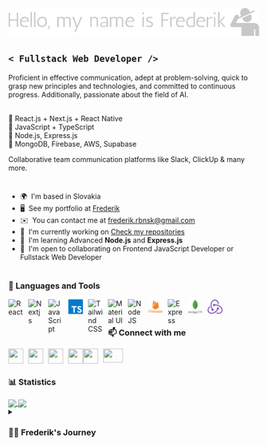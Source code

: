 [![Header](https://github.com/frdrk00/frdrk00/blob/main/hello-my-name-is-frederik-low-resolution-logo-color-on-transparent-background.png?raw=true "Header")](https://github.com/frdrk00)

**<h2 align="left">`< Fullstack Web Developer />`</h2>**

Proficient in effective communication, adept at problem-solving, quick to grasp new principles and technologies, and committed to continuous progress. Additionally, passionate about the field of AI. <br /><br />

🔵 React.js + Next.js + React Native <br />
🔵 JavaScript + TypeScript <br />
🔵 Node.js, Express.js <br />
🔵 MongoDB, Firebase, AWS, Supabase <br />

Collaborative team communication platforms like Slack, ClickUp & many more. <br />

#

* 🌍  I'm based in Slovakia
* 🖥️  See my portfolio at [Frederik](http://frederik.vercel.app/)
* ✉️  You can contact me at [frederik.rbnsk@gmail.com](mailto:frederik.rbnsk@gmail.com)
* 🚀  I'm currently working on [Check my repositories](http://github.com/frdrk00?tab=repositories/)
* 🧠  I'm learning Advanced **Node.js** and **Express.js**
* 🤝  I'm open to collaborating on Frontend JavaScript Developer or Fullstack Web Developer 

#

### 🧰 Languages and Tools
<img align="left" alt="React" width="30" style="padding-right:10px;" src="https://cdn.jsdelivr.net/gh/devicons/devicon/icons/react/react-original.svg" />
<img align="left" alt="Nextjs" width="30" style="padding-right:10px;" 
     src="https://raw.githubusercontent.com/danielcranney/readme-generator/main/public/icons/skills/nextjs-colored.svg" />
<img align="left" alt="JavaScript" width="30" style="padding-right:10px;" src="https://cdn.jsdelivr.net/gh/devicons/devicon/icons/javascript/javascript-plain.svg" />
<img align="left" alt="TypeScript" width="30" style="padding-right:10px;" 
     src="https://raw.githubusercontent.com/devicons/devicon/v2.15.1/icons/typescript/typescript-original.svg" />
<img align="left" alt="Tailwind CSS" width="30" style="padding-right:10px;"      
     src="https://raw.githubusercontent.com/danielcranney/readme-generator/main/public/icons/skills/tailwindcss-colored.svg" />
<img align="left" alt="Material UI" width="30" style="padding-right:10px;"      
     src="https://raw.githubusercontent.com/danielcranney/readme-generator/main/public/icons/skills/materialui-colored.svg" />
<img align="left" alt="NodeJS" width="30" style="padding-right:10px;" src="https://cdn.jsdelivr.net/gh/devicons/devicon/icons/nodejs/nodejs-original.svg" />
<img align="left" alt="Firebase" width="30" style="padding-right:10px;" 
     src="https://raw.githubusercontent.com/devicons/devicon/v2.15.1/icons/firebase/firebase-plain-wordmark.svg" />
<img align="left" alt="Express" width="30" style="padding-right:10px;"
     src="https://raw.githubusercontent.com/danielcranney/readme-generator/main/public/icons/skills/express-colored.svg" />
<img align="left" alt="MongoDB" width="30" style="padding-right:10px;" 
     src="https://raw.githubusercontent.com/devicons/devicon/v2.15.1/icons/mongodb/mongodb-original-wordmark.svg" />
<img align="left" alt="Redux" width="30" style="padding-right:10px;" 
     src="https://raw.githubusercontent.com/devicons/devicon/v2.15.1/icons/redux/redux-original.svg" />
<br />

#

### 📫 Connect with me
<a href="https://www.linkedin.com/in/frederik-rbnsk" target="_blank" rel="noreferrer"><img align="left" src="https://raw.githubusercontent.com/danielcranney/readme-generator/main/public/icons/socials/linkedin.svg" width="30" height="30" style="padding-right:10px;" /></a> 
<a href="https://discord.com/users/523213617089216532" target="_blank" rel="noreferrer"><img align="left" src="https://raw.githubusercontent.com/danielcranney/readme-generator/main/public/icons/socials/discord.svg" width="30" height="30" style="padding-right:10px;" /></a>
<a href="https://www.facebook.com/frdrk00" target="_blank" rel="noreferrer"><img align="left" src="https://raw.githubusercontent.com/danielcranney/readme-generator/main/public/icons/socials/facebook.svg" width="30" height="30" style="padding-right:10px;" /></a> 
<a href="https://www.github.com/frdrk00" target="_blank" rel="noreferrer"><img align="left" src="https://raw.githubusercontent.com/danielcranney/readme-generator/main/public/icons/socials/github.svg" width="30" height="30" /></a> 
<a href="https://www.twitter.com/Freeeeeeddy" target="_blank" rel="noreferrer"><img align="left" src="https://raw.githubusercontent.com/danielcranney/readme-generator/main/public/icons/socials/twitter.svg" width="30" height="30" style="padding-right:10px;" /></a> 
<a href="frederik.rbnsk@gmail.com" target="_blank" rel="noreferrer"><img align="left" src="https://upload.wikimedia.org/wikipedia/commons/thumb/7/7e/Gmail_icon_%282020%29.svg/512px-Gmail_icon_%282020%29.svg.png?20221017173631" width="40" height="28" style="padding-right:10px;" /></a>
<br />

#

<h3 align="left">📊 Statistics</h3>

<a href="https://github.com/frdrk00?tab=repositories">
  <img height=200 align="center" src="https://github-readme-stats.vercel.app/api?username=frdrk00&show_icons=true&hide=&count_private=true&title_color=0891b2&text_color=ffffff&icon_color=0891b2&bg_color=042940&hide_border=true&show_icons=true" />
</a>
<a href="https://github.com/frdrk00?tab=repositories">
  <img height=200 align="center" src="https://github-readme-stats.vercel.app/api/top-langs?username=frdrk00&langs_count=4&card_width=320&show_icons=true&hide=&count_private=true&title_color=0891b2&text_color=ffffff&icon_color=0891b2&bg_color=042940&hide_border=true&show_icons=true" />
</a>

<details>
 <summary><h3>👨‍💻 Frederik's Journey</h3></summary>
   I am a 28-year-old Slovakian who discovered a new passion in life. It is programming and learning new technologies.

   This flexible online job offers me the freedom and time to code, to which I am devoting most of my energy, as I see great importance in this skill.

   I would love to meet new ambitious people in the coding field with whom we can move forward and create something significant together.


<!---
frdrk00/frdrk00 is a ✨ special ✨ repository because its `README.md` (this file) appears on your GitHub profile.
You can click the Preview link to take a look at your changes.
- 👋 Hi, I’m @frdrk00
- 👀 I’m interested in ...
- 🌱 I’m currently learning ...
- 💞️ I’m looking to collaborate on ...
- 📫 How to reach me ...
--->
